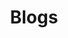 ---
title: "Blogs"
draft: false
basecolor: "#fff"
bgimage: "images/blog_covers/blog_index_cover.jpeg"
---